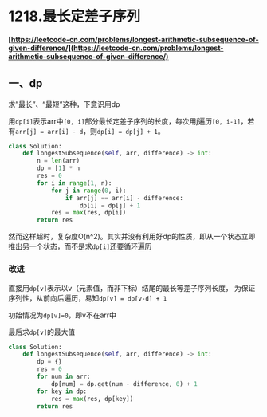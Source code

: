 # 1218.最长定差子序列

#### [https://leetcode-cn.com/problems/longest-arithmetic-subsequence-of-given-difference/](https://leetcode-cn.com/problems/longest-arithmetic-subsequence-of-given-difference/)

## 一、dp

求”最长”、“最短”这种，下意识用dp

用`dp[i]`表示arr中`[0, i]`部分最长定差子序列的长度，每次用j遍历`[0, i-1]`，若有`arr[j] = arr[i] - d`，则`dp[i] = dp[j] + 1`。

```python
class Solution:
    def longestSubsequence(self, arr, difference) -> int:
        n = len(arr)
        dp = [1] * n
        res = 0
        for i in range(1, n):
            for j in range(0, i):
                if arr[j] == arr[i] - difference:
                    dp[i] = dp[j] + 1
            res = max(res, dp[i])
        return res
```

然而这样超时，复杂度O(n^2)。其实并没有利用好dp的性质，即从一个状态立即推出另一个状态，而不是求`dp[i]`还要循环遍历

### 改进

直接用`dp[v]`表示以v（元素值，而非下标）结尾的最长等差子序列长度，  为保证序列性，从前向后遍历，易知`dp[v] = dp[v-d] + 1`

初始情况为`dp[v]=0`，即v不在arr中

最后求`dp[v]`的最大值

```python
class Solution:
    def longestSubsequence(self, arr, difference) -> int:
        dp = {}
        res = 0
        for num in arr:
            dp[num] = dp.get(num - difference, 0) + 1
        for key in dp:
            res = max(res, dp[key])
        return res
```